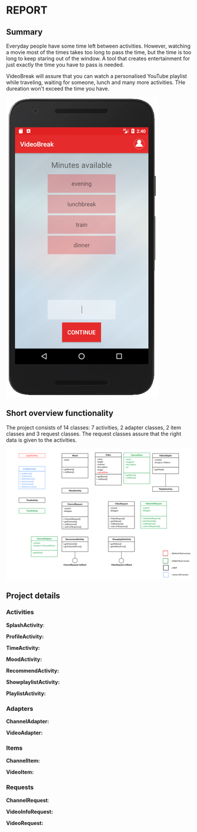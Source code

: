 # REPORT

## Summary 
Everyday people have some time left between activities. However, watching a movie most of the times takes too long to pass the time, but the time is too long to keep staring out of the window. A tool that creates entertainment for just exactly the time you have to pass is needed.

VideoBreak will assure that you can watch a personalised YouTube playlist while traveling, waiting for someone, lunch and many more activities. THe dureation won't exceed the time you have.

![Alt text](https://github.com/teunisvdh/ProjectApp/blob/master/doc/KnipselTime.PNG) 

## Short overview functionality
The project consists of 14 classes: 7 activities, 2 adapter classes, 2 item classes and 3 request classes. The request classes assure that the right data is given to the activities. 

![Alt text](https://github.com/teunisvdh/ProjectApp/blob/master/doc/OverviewFinal.jpg)

## Project details
### Activities
**SplashActivity**:

**ProfileActivity:**

**TimeActivity:**

**MoodActivity:**

**RecommendActivity:**

**ShowplaylistActivity:**

**PlaylistActivity:**

### Adapters
**ChannelAdapter:**

**VideoAdapter:**

### Items
**ChannelItem:**

**VideoItem:**

### Requests
**ChannelRequest**:

**VideoInfoRequest:**

**VideoRequest:**
